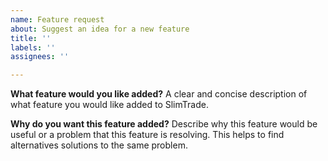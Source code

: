 ```yaml
---
name: Feature request
about: Suggest an idea for a new feature
title: ''
labels: ''
assignees: ''

---
```


**What feature would you like added?**
A clear and concise description of what feature you would like added to SlimTrade.

**Why do you want this feature added?**
Describe why this feature would be useful or a problem that this feature is resolving. This helps to find alternatives solutions to the same problem.
